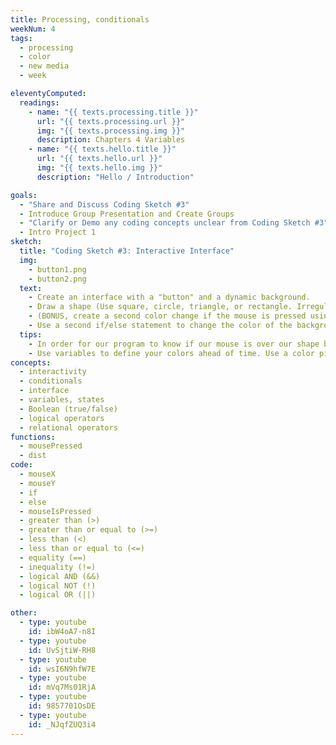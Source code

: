 ```yaml
---
title: Processing, conditionals
weekNum: 4
tags:
  - processing
  - color
  - new media
  - week

eleventyComputed:
  readings:
    - name: "{{ texts.processing.title }}"
      url: "{{ texts.processing.url }}"
      img: "{{ texts.processing.img }}"
      description: Chapters 4 Variables
    - name: "{{ texts.hello.title }}"
      url: "{{ texts.hello.url }}"
      img: "{{ texts.hello.img }}"
      description: "Hello / Introduction"

goals:
  - "Share and Discuss Coding Sketch #3"
  - Introduce Group Presentation and Create Groups
  - "Clarify or Demo any coding concepts unclear from Coding Sketch #3"
  - Intro Project 1
sketch:
  title: "Coding Sketch #3: Interactive Interface"
  img:
    - button1.png
    - button2.png
  text:
    - Create an interface with a "button" and a dynamic background.
    - Draw a shape (Use square, circle, triangle, or rectangle. Irregular shapes are not recommended!) that will serve as your button. Use an if/else statement to change the color of the button if your mouse is on top of the shape.
    - (BONUS, create a second color change if the mouse is pressed using the system variable mouseIsPressed).
    - Use a second if/else statement to change the color of the background when the mouse is in a certain region of the canvas.
  tips:
    - In order for our program to know if our mouse is over our shape button, we will need to use mouseX, mouseY to input our mouse coordinates. We will also need to test to see if our mouse coordinates fall inside the coordinates of our shape. This will vary based on whether you choose a rectangle or a circle for your button. Check out the examples in the book for how to calculate these using 1) >, <, && logical operators inside an if statement in rectangles, or 2) the dist() function in circles.
    - Use variables to define your colors ahead of time. Use a color picker app to get a color palette from a favorite site or artwork, or use a palette generator app. Be sure you are referencing colors correctly in either RGB or Hexcode.
concepts:
  - interactivity
  - conditionals
  - interface
  - variables, states
  - Boolean (true/false)
  - logical operators
  - relational operators
functions:
  - mousePressed
  - dist
code:
  - mouseX
  - mouseY
  - if
  - else
  - mouseIsPressed
  - greater than (>)
  - greater than or equal to (>=)
  - less than (<)
  - less than or equal to (<=)
  - equality (==)
  - inequality (!=)
  - logical AND (&&)
  - logical NOT (!)
  - logical OR (||)

other:
  - type: youtube
    id: ibW4oA7-n8I
  - type: youtube
    id: UvSjtiW-RH8
  - type: youtube
    id: wsI6N9hfW7E
  - type: youtube
    id: mVq7Ms01RjA
  - type: youtube
    id: 9857701OsDE
  - type: youtube
    id: _NJqfZUQ3i4
---
```

